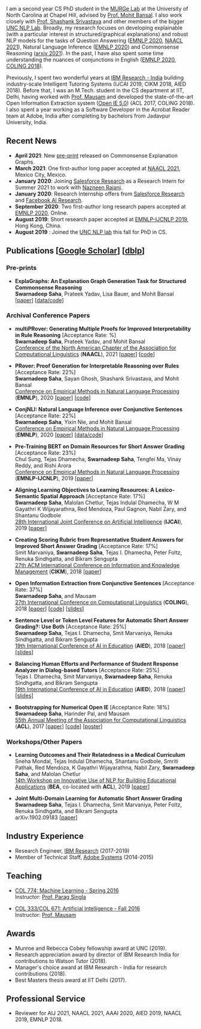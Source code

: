 I am a second year CS PhD student in the [MURGe Lab](https://murgelab.cs.unc.edu/) at the University of North Carolina at Chapel Hill, advised by [Prof. Mohit Bansal](http://www.cs.unc.edu/~mbansal/). I also work closely with [Prof. Shashank Srivastava](https://www.ssriva.com/) and other members of the bigger [UNC NLP Lab](https://nlp.cs.unc.edu/). Broadly, my research focuses on developing explainable (with a particular interest in structured/graphical explanations) and robust NLP models for the tasks of Question Answering ([EMNLP 2020](https://arxiv.org/abs/2010.02830), [NAACL 2021]()), Natural Language Inference ([EMNLP 2020](https://arxiv.org/abs/2010.10418)) and Commonsense Reasoning ([arxiv 2021](https://arxiv.org/abs/2104.07644)). In the past, I have also spent some time understanding the nuances of conjunctions in English ([EMNLP 2020](https://arxiv.org/abs/2010.10418), [COLING 2018](https://swarnahub.github.io/papers/COLING18.pdf)).

Previously, I spent two wonderful years at [IBM Research - India](https://www.research.ibm.com/labs/india/) building industry-scale Intelligent Tutoring Systems (IJCAI 2019, CIKM 2018, AIED 2018). Before that, I was an M.Tech. student in the CS department at IIT, Delhi, having worked with [Prof. Mausam](http://www.cse.iitd.ac.in/~mausam/) and developed the state-of-the-art Open Information Extraction system ([Open IE 5.0](https://github.com/dair-iitd/OpenIE-standalone)) (ACL 2017, COLING 2018). I also spent a year working as a Software Developer in the Acrobat Reader team at Adobe, India after completing by bachelors from Jadavpur University, India.

## Recent News

* **April 2021**: New [pre-print](https://arxiv.org/abs/2104.07644) released on Commonsense Explanation Graphs.  
* **March 2021**: One first-author long paper accepted at [NAACL 2021](https://2021.naacl.org/), Mexico City, Mexico.  
* **January 2020**: Joining [Salesforce Research](https://einstein.ai/) as a Research Intern for Summer 2021 to work with [Nazneen Rajani](http://www.nazneenrajani.com/).  
* **January 2020**: Research Internship offers from [Salesforce Research](https://einstein.ai/) and [Facebook AI Research](https://ai.facebook.com/).    
* **September 2020**: Two first-author long research papers accepted at [EMNLP 2020](https://2020.emnlp.org/), Online.
* **August 2019**: Short research paper accepted at [EMNLP-IJCNLP 2019](http://emnlp-ijcnlp2019.org/), Hong Kong, China.
* **August 2019** : Joined the [UNC NLP lab](https://nlp.cs.unc.edu/) this fall for PhD in CS.  

## Publications [[Google Scholar](https://scholar.google.co.in/citations?user=sY5SyBgAAAAJ&hl=en)] [[dblp](https://dblp.uni-trier.de/pers/hd/s/Saha:Swarnadeep)]

### Pre-prints

* **ExplaGraphs: An Explanation Graph Generation Task for Structured Commonsense Reasoning**   
**Swarnadeep Saha**, Prateek Yadav, Lisa Bauer, and Mohit Bansal  
[[paper](https://arxiv.org/abs/2104.07644)] [[data/code](https://github.com/swarnaHub/ExplaGraphs)]

### Archival Conference Papers

* **multiPRover: Generating Multiple Proofs for Improved Interpretability in Rule Reasoning** [Acceptance Rate: %]   
**Swarnadeep Saha**, Prateek Yadav, and Mohit Bansal  
[Conference of the North American Chapter of the Association for Computational Linguistics](https://2021.naacl.org/) (**NAACL**), 2021
[[paper]()] [[code](https://github.com/swarnaHub/multiPRover)]

* **PRover: Proof Generation for Interpretable Reasoning over Rules** [Acceptance Rate: 22%]  
**Swarnadeep Saha**, Sayan Ghosh, Shashank Srivastava, and Mohit Bansal  
[Conference on Empirical Methods in Natural Language Processing](https://2020.emnlp.org/) (**EMNLP**), 2020
[[paper](https://arxiv.org/abs/2010.02830)] [[code](https://github.com/swarnaHub/PRover)]

* **ConjNLI: Natural Language Inference over Conjunctive Sentences** [Acceptance Rate: 22%]   
**Swarnadeep Saha**, Yixin Nie, and Mohit Bansal  
[Conference on Empirical Methods in Natural Language Processing](https://2020.emnlp.org/) (**EMNLP**), 2020
[[paper](https://arxiv.org/abs/2010.10418)] [[data/code](https://github.com/swarnaHub/ConjNLI)]

* **Pre-Training BERT on Domain Resources for Short Answer Grading** [Acceptance Rate: 23%]  
Chul Sung, Tejas Dhamecha, **Swarnadeep Saha**, Tengfei Ma, Vinay Reddy, and Rishi Arora  
[Conference on Empirical Methods in Natural Language Processing](http://emnlp-ijcnlp2019.org/) (**EMNLP-IJCNLP**), 2019
[[paper](https://swarnahub.github.io/papers/EMNLP19.pdf)]  

* **Aligning Learning Objectives to Learning Resources: A Lexico-Semantic Spatial Approach** [Acceptance Rate: 17%]  
**Swarnadeep Saha**, Malolan Chetlur, Tejas Indulal Dhamecha, W M Gayathri K Wijayarathna, Red Mendoza, Paul Gagnon, Nabil Zary, and Shantanu Godbole  
[28th International Joint Conference on Artificial Intelligence](https://www.ijcai19.org/) (**IJCAI**), 2019
[[paper](https://swarnahub.github.io/papers/IJCAI19.pdf)]  

* **Creating Scoring Rubric from Representative Student Answers for Improved Short Answer Grading**  [Acceptance Rate: 17%]  
Smit Marvaniya, **Swarnadeep Saha**, Tejas I. Dhamecha, Peter Foltz, Renuka Sindhgatta, and Bikram Sengupta  
[27th ACM International Conference on Information and Knowledge Management](https://www.cikm2018.units.it/) (**CIKM**), 2018
[[paper](https://swarnahub.github.io/papers/CIKM18.pdf)]

* **Open Information Extraction from Conjunctive Sentences** [Acceptance Rate: 37%]  
**Swarnadeep Saha**, and Mausam  
[27th International Conference on Computational Linguistics](https://coling2018.org/) (**COLING**), 2018
[[paper](https://swarnahub.github.io/papers/COLING18.pdf)] [[code](https://github.com/dair-iitd/OpenIE-standalone)] [[slides](https://swarnahub.github.io/papers/COLING18Slides.pptx)]

* **Sentence Level or Token Level Features for Automatic Short Answer Grading?: Use Both** [Acceptance Rate: 25%]  
**Swarnadeep Saha**, Tejas I. Dhamecha, Smit Marvaniya, Renuka Sindhgatta, and Bikram Sengupta  
[19th International Conference of AI in Education](https://aied2018.utscic.edu.au/) (**AIED**), 2018
[[paper](https://swarnahub.github.io/papers/AIED18a.pdf)] [[slides](https://swarnahub.github.io/papers/AIED18aSlides.pptx)]

* **Balancing Human Efforts and Performance of Student Response Analyzer in Dialog-based Tutors** [Acceptance Rate: 25%]  
Tejas I. Dhamecha, Smit Marvaniya, **Swarnadeep Saha**, Renuka Sindhgatta, and Bikram Sengupta  
[19th International Conference of AI in Education](https://aied2018.utscic.edu.au/) (**AIED**), 2018
[[paper](https://swarnahub.github.io/papers/AIED18b.pdf)] [[slides](https://swarnahub.github.io/papers/AIED18bSlides.pptx)]

* **Bootstrapping for Numerical Open IE** [Acceptance Rate: 18%]  
**Swarnadeep Saha**, Harinder Pal, and Mausam  
[55th Annual Meeting of the Association for Computational Linguistics](http://acl2017.org/) (**ACL**), 2017
[[paper](https://swarnahub.github.io/papers/ACL17.pdf)] [[code](https://github.com/dair-iitd/OpenIE-standalone)] [[poster](https://swarnahub.github.io/papers/ACL17Poster.pdf)]

### Workshops/Other Papers


* **Learning Outcomes and Their Relatedness in a Medical Curriculum**  
Sneha Mondal, Tejas Indulal Dhamecha, Shantanu Godbole, Smriti Pathak, Red Mendoza, K Gayathri Wijayarathna, Nabil Zary, **Swarnadeep Saha**, and Malolan Chetlur  
[14th Workshop on Innovative Use of NLP for Building Educational Applications](https://sig-edu.org/bea/2019) (**BEA**, co-located with **ACL**), 2019
[[paper](https://swarnahub.github.io/papers/BEA19.pdf)]  

* **Joint Multi-Domain Learning for Automatic Short Answer Grading**  
**Swarnadeep Saha**, Tejas I. Dhamecha, Smit Marvaniya, Peter Foltz, Renuka Sindhgatta, and Bikram Sengupta  
arXiv:1902.09183
[[paper](https://swarnahub.github.io/papers/arxiv19.pdf)]  

## Industry Experience

* Research Engineer, [IBM Research](https://www.research.ibm.com/labs/india/) (2017-2019)
* Member of Technical Staff, [Adobe Systems](https://www.adobe.com/in/) (2014-2015)

## Teaching

* [COL 774: Machine Learning - Spring 2016](http://www.cse.iitd.ac.in/~parags/teaching/2017/sp17/col774/)  
Instructor: [Prof. Parag Singla](http://www.cse.iitd.ac.in/~parags/teaching.html)

* [COL 333/COL 671: Artificial Intelligence - Fall 2016](http://www.cse.iitd.ac.in/~mausam/courses/col333/autumn2016/)  
Instructor: [Prof. Mausam](http://www.cse.iitd.ac.in/~mausam/)

## Awards

* Munroe and Rebecca Cobey fellowship award at UNC (2019). 
* Research appreciation award by director of IBM Research India for contributions to Watson Tutor (2018).
* Manager's choice award at IBM Research - India for research contributions (2018).
* Best Masters thesis award at IIT Delhi (2017).

## Professional Service

* Reviewer for AIJ 2021, NAACL 2021, AAAI 2020, AIED 2019, NAACL 2019, EMNLP 2018.

